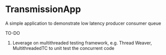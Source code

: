 # TransmissionApp
A simple application to demonstrate low latency producer consumer queue


TO-DO
1. Leverage on multithreaded testing framework, e.g. Thread Weaver, MultithreadedTC to unit test the concurrent code
